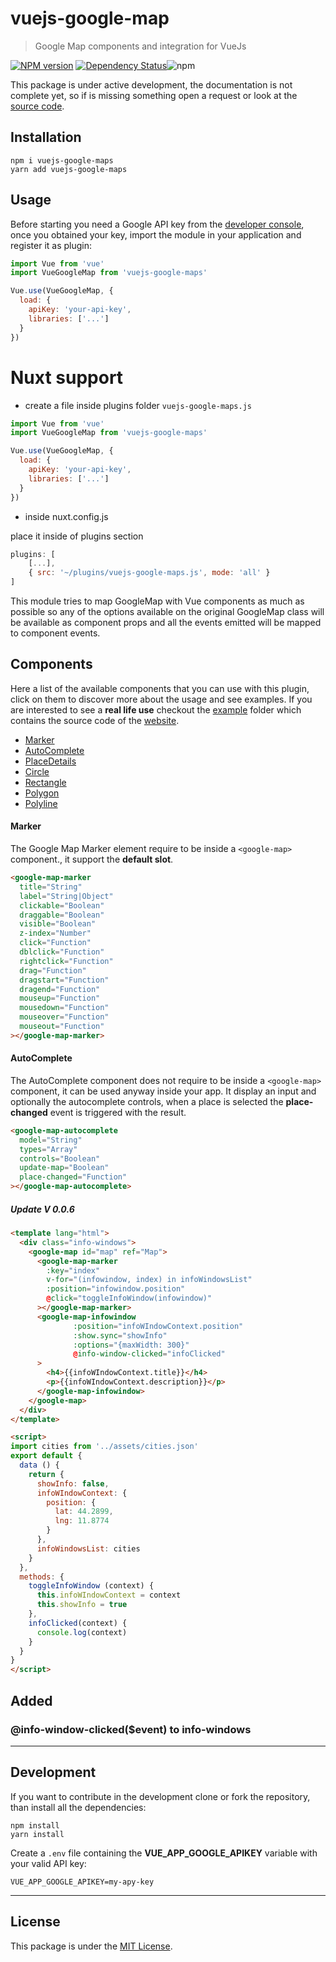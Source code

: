 # vuejs-google-map

> Google Map components and integration for VueJs

[![NPM version][npm-image]][npm-url] [![Dependency Status][daviddm-image]][daviddm-url]![npm](https://img.shields.io/npm/dm/vuejs-google-maps?style=flat-square)

This package is under active development, the documentation is not complete yet, so if is missing something open a
 request or look at the [source code](https://github.com/chantouchsek/vuejs-google-map).

## Installation

```
npm i vuejs-google-maps
yarn add vuejs-google-maps
```

## Usage

Before starting you need a Google API key from the [developer console](http://console.developers.google.com/), once you obtained your key, import the module in your application and register it as plugin:

```js
import Vue from 'vue'
import VueGoogleMap from 'vuejs-google-maps'

Vue.use(VueGoogleMap, {
  load: {
    apiKey: 'your-api-key',
    libraries: ['...']
  }
})
```

# Nuxt support

- create a file inside plugins folder
``vuejs-google-maps.js``


```js
import Vue from 'vue'
import VueGoogleMap from 'vuejs-google-maps'

Vue.use(VueGoogleMap, {
  load: {
    apiKey: 'your-api-key',
    libraries: ['...']
  }
})
```

- inside nuxt.config.js

place it inside of plugins section

```js
plugins: [
    [...],
    { src: '~/plugins/vuejs-google-maps.js', mode: 'all' }
]
```

This module tries to map GoogleMap with Vue components as much as possible so any of the options available on the original GoogleMap class will be available as component props and all the events emitted will be mapped to component events.

## Components

Here a list of the available components that you can use with this plugin, click on them to discover more about the usage and see examples. If you are interested to see a __real life use__ checkout the [example](https://github.com/chantouchsek/vuejs-google-maps/tree/master/demo) folder which contains the source code of the [website](http://vuejs-google-maps.bookingkh.com/#/).

* [Marker](#marker)
* [AutoComplete](#autocomplete)
* [PlaceDetails](#placedetails)
* [Circle](#circle)
* [Rectangle](#rectangle)
* [Polygon](#polygon)
* [Polyline](#polyline)


#### Marker

The Google Map Marker element require to be inside a `<google-map>` component., it support the __default slot__.

```html
<google-map-marker
  title="String"
  label="String|Object"
  clickable="Boolean"
  draggable="Boolean"
  visible="Boolean"
  z-index="Number"
  click="Function"
  dblclick="Function"
  rightclick="Function"
  drag="Function"
  dragstart="Function"
  dragend="Function"
  mouseup="Function"
  mousedown="Function"
  mouseover="Function"
  mouseout="Function"
></google-map-marker>
```

#### AutoComplete

The AutoComplete component does not require to be inside a `<google-map>` component, it can be used anyway inside your app. It display an input and optionally the autocomplete controls, when a place is selected the __place-changed__ event is triggered with the result.

```html
<google-map-autocomplete
  model="String"
  types="Array"
  controls="Boolean"
  update-map="Boolean"
  place-changed="Function"
></google-map-autocomplete>
```

##### Update V 0.0.6
````html
<template lang="html">
  <div class="info-windows">
    <google-map id="map" ref="Map">
      <google-map-marker
        :key="index"
        v-for="(infowindow, index) in infoWindowsList"
        :position="infowindow.position"
        @click="toggleInfoWindow(infowindow)"
      ></google-map-marker>
      <google-map-infowindow
              :position="infoWIndowContext.position"
              :show.sync="showInfo"
              :options="{maxWidth: 300}"
              @info-window-clicked="infoClicked"
      >
        <h4>{{infoWIndowContext.title}}</h4>
        <p>{{infoWIndowContext.description}}</p>
      </google-map-infowindow>
    </google-map>
  </div>
</template>

<script>
import cities from '../assets/cities.json'
export default {
  data () {
    return {
      showInfo: false,
      infoWIndowContext: {
        position: {
          lat: 44.2899,
          lng: 11.8774
        }
      },
      infoWindowsList: cities
    }
  },
  methods: {
    toggleInfoWindow (context) {
      this.infoWIndowContext = context
      this.showInfo = true
    },
    infoClicked(context) {
      console.log(context)
    }
  }
}
</script>
````

## Added
### @info-window-clicked($event) to info-windows

---

## Development

If you want to contribute in the development clone or fork the repository, than install all the dependencies:

```
npm install
yarn install
```

Create a `.env` file containing the __VUE_APP_GOOGLE_APIKEY__ variable with your valid API key:

```env
VUE_APP_GOOGLE_APIKEY=my-apy-key
```

---

## License

This package is under the [MIT License](LICENSE).

[npm-image]: https://badge.fury.io/js/vuejs-google-maps.svg
[npm-url]: https://npmjs.org/package/vuejs-google-maps
[daviddm-image]: https://david-dm.org/chantouchsek/vuejs-google-maps.svg?theme=shields.io
[daviddm-url]: https://david-dm.org/chantouchsek/vuejs-google-maps.svg
